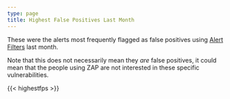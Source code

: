 ```yaml
---
type: page
title: Highest False Positives Last Month
---
```


These were the alerts most frequently flagged as false positives using [Alert Filters](/docs/desktop/addons/alert-filters/) last month.

Note that this does not necessarily mean they _are_ false positives, it could mean that the people using ZAP are not interested in these specific vulnerabilities.

{{< highestfps >}}
